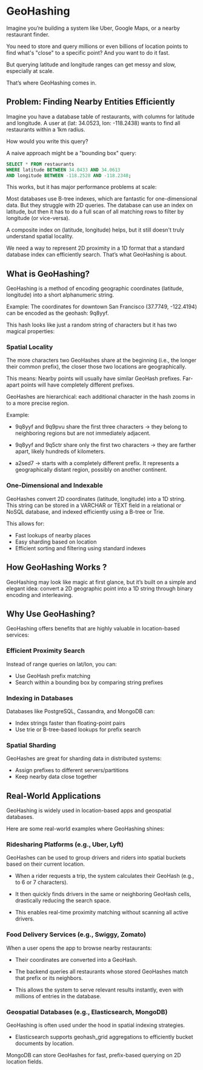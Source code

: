 # GeoHashing

Imagine you’re building a system like Uber, Google Maps, or a nearby restaurant finder.

You need to store and query millions or even billions of location points to find what's "close" to a specific point? And you want to do it fast.

But querying latitude and longitude ranges can get messy and slow, especially at scale.

That’s where GeoHashing comes in.

## Problem: Finding Nearby Entities Efficiently

Imagine you have a database table of restaurants, with columns for latitude and longitude. A user at (lat: 34.0523, lon: -118.2438) wants to find all restaurants within a 1km radius.

How would you write this query?

A naive approach might be a "bounding box" query:

```sql
SELECT * FROM restaurants
WHERE latitude BETWEEN 34.0433 AND 34.0613
AND longitude BETWEEN -118.2528 AND -118.2348;
```

This works, but it has major performance problems at scale:

Most databases use B-tree indexes, which are fantastic for one-dimensional data. But they struggle with 2D queries. The database can use an index on latitude, but then it has to do a full scan of all matching rows to filter by longitude (or vice-versa).

A composite index on (latitude, longitude) helps, but it still doesn't truly understand spatial locality.

We need a way to represent 2D proximity in a 1D format that a standard database index can efficiently search. That’s what GeoHashing is about.

## What is GeoHashing?

GeoHashing is a method of encoding geographic coordinates (latitude, longitude) into a short alphanumeric string.

Example: The coordinates for downtown San Francisco (37.7749, -122.4194) can be encoded as the geohash: 9q8yyf.

This hash looks like just a random string of characters but it has two magical properties:

### Spatial Locality

The more characters two GeoHashes share at the beginning (i.e., the longer their common prefix), the closer those two locations are geographically.

This means: Nearby points will usually have similar GeoHash prefixes. Far-apart points will have completely different prefixes.

GeoHashes are hierarchical: each additional character in the hash zooms in to a more precise region.

Example:

- 9q8yyf and 9q9pvu share the first three characters → they belong to neighboring regions but are not immediately adjacent.

- 9q8yyf and 9q5ctr share only the first two characters → they are farther apart, likely hundreds of kilometers.

- a2sed7 → starts with a completely different prefix. It represents a geographically distant region, possibly on another continent.

### One-Dimensional and Indexable

GeoHashes convert 2D coordinates (latitude, longitude) into a 1D string. This string can be stored in a VARCHAR or TEXT field in a relational or NoSQL database, and indexed efficiently using a B-tree or Trie.

This allows for:

- Fast lookups of nearby places
- Easy sharding based on location
- Efficient sorting and filtering using standard indexes

## How GeoHashing Works ?

GeoHashing may look like magic at first glance, but it’s built on a simple and elegant idea: convert a 2D geographic point into a 1D string through binary encoding and interleaving.

## Why Use GeoHashing?

GeoHashing offers benefits that are highly valuable in location-based services:

### Efficient Proximity Search

Instead of range queries on lat/lon, you can:

- Use GeoHash prefix matching
- Search within a bounding box by comparing string prefixes

### Indexing in Databases

Databases like PostgreSQL, Cassandra, and MongoDB can:

- Index strings faster than floating-point pairs
- Use trie or B-tree-based lookups for prefix search

### Spatial Sharding

GeoHashes are great for sharding data in distributed systems:

- Assign prefixes to different servers/partitions
- Keep nearby data close together

## Real-World Applications

GeoHashing is widely used in location-based apps and geospatial databases.

Here are some real-world examples where GeoHashing shines:

### Ridesharing Platforms (e.g., Uber, Lyft)

GeoHashes can be used to group drivers and riders into spatial buckets based on their current location.

- When a rider requests a trip, the system calculates their GeoHash (e.g., to 6 or 7 characters).

- It then quickly finds drivers in the same or neighboring GeoHash cells, drastically reducing the search space.

- This enables real-time proximity matching without scanning all active drivers.

### Food Delivery Services (e.g., Swiggy, Zomato)

When a user opens the app to browse nearby restaurants:

- Their coordinates are converted into a GeoHash.

- The backend queries all restaurants whose stored GeoHashes match that prefix or its neighbors.

- This allows the system to serve relevant results instantly, even with millions of entries in the database.

### Geospatial Databases (e.g., Elasticsearch, MongoDB)

GeoHashing is often used under the hood in spatial indexing strategies.

- Elasticsearch supports geohash_grid aggregations to efficiently bucket documents by location.

MongoDB can store GeoHashes for fast, prefix-based querying on 2D location fields.